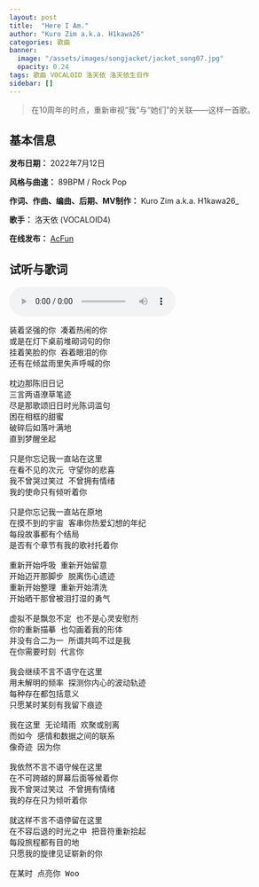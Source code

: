 ```yaml
---
layout: post
title:  "Here I Am."
author: "Kuro Zim a.k.a. H1kawa26"
categories: 歌曲
banner: 
  image: "/assets/images/songjacket/jacket_song07.jpg"
  opacity: 0.24
tags: 歌曲 VOCALOID 洛天依 洛天依生日作
sidebar: []
---
```


>  在10周年的时点，重新审视“我”与“她们”的关联——这样一首歌。

## 基本信息

**发布日期：** 2022年7月12日

**风格与曲速：** 89BPM / Rock Pop

**作词、作曲、编曲、后期、MV制作：** Kuro Zim a.k.a. H1kawa26_

**歌手：** 洛天依 (VOCALOID4) 

**在线发布：** [AcFun](https://www.acfun.cn/v/ac35658060)

## 试听与歌词

<audio controls><source src="/assets/audio/song07.mp3" type="audio/mp3"></audio>

<pre>
装着坚强的你 凑着热闹的你
或是在灯下桌前堆砌词句的你
挂着笑脸的你 吞着眼泪的你
还有在倾盆雨里失声呼喊的你

枕边那陈旧日记
三言两语潦草笔迹
尽是那歌颂旧日时光陈词滥句
困在相框的甜蜜
破碎后如落叶满地
直到梦醒坐起

只是你忘记我一直站在这里
在看不见的次元 守望你的悲喜
我不曾哭过笑过 不曾拥有情绪
我的使命只有倾听着你

只是你忘记我一直站在原地
在摸不到的宇宙 客串你热爱幻想的年纪
每段故事都有个结局
是否有个章节有我的歌衬托着你

重新开始呼吸 重新开始留意
开始迈开那脚步 脱离伤心遗迹
重新开始整理 重新开始清洗
开始晒干那曾被泪打湿的勇气

虚拟不是飘忽不定 也不是心灵安慰剂
你的重新描摹 也勾画着我的形体
并没有合二为一 所谓共鸣不过是我
在你需要时刻 代言你

我会继续不言不语守在这里
用未解明的频率 探测你内心的波动轨迹
每种存在都包括意义
只愿某时某刻有我留下痕迹

我在这里 无论晴雨 欢聚或别离
而如今 感情和数据之间的联系
像奇迹 因为你

我依然不言不语守候在这里
在不可跨越的屏幕后面等候着你
我不曾哭过笑过 不曾拥有情绪
我的存在只为倾听着你

就这样不言不语停留在这里
在不容后退的时光之中 把音符重新拾起
每段旅程都有目的地
只愿我的旋律见证崭新的你

在某时 点亮你 Woo
</pre>